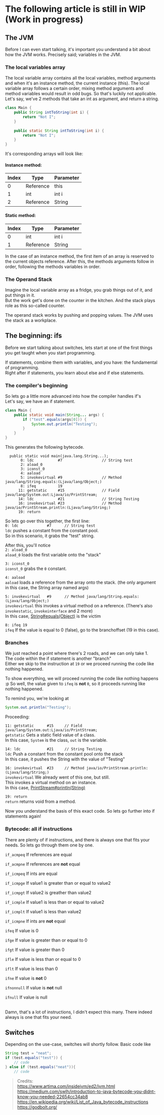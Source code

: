 

# The following article is still in WIP (Work in progress)


## The JVM

Before I can even start talking, it's important you understand a bit about how the JVM works.
Precisely said; variables in the JVM.


### The local variables array

The local variable array contains all the local variables, method arguments and when it's an instance method, the current instance (this).
The local variable array follows a certain order, mixing method arguments and method variables would result in odd bugs. So that's luckily not applicable.
Let's say, we've 2 methods that take an int as argument, and return a string.
```java
class Main {
    public String intToString(int i) {
        return "Not I";
    }
    
    public static String intToString(int i) {
        return "Not I";
    }
}
```
It's corresponding arrays will look like:

[comment]: # (TODO: check accuracty)
<table style="display: inline">
    <thead>
        <h4>Instance method:</h4>
        <tr>
            <th>Index</th>
            <th>Type</th>
            <th>Parameter</th>
        </tr>
    </thead>
    <tbody>
        <tr>
            <td>0</td>
            <td>Reference</td>
            <td>this</td>
        </tr>
        <tr>
            <td>1</td>
            <td>int</td>
            <td>int i</td>
        </tr>        
        <tr>
            <td>2</td>
            <td>Reference</td>
            <td>String</td>
        </tr>
    </tbody>
</table>
<table  style="display: inline">
    <thead>
        <h4>Static method:</h4>
        <tr>
            <th>Index</th>
            <th>Type</th>
            <th>Parameter</th>
        </tr>
    </thead>
    <tbody>
        <tr>
            <td>0</td>
            <td>int</td>
            <td>int i</td>
        </tr>        
        <tr>
            <td>1</td>
            <td>Reference</td>
            <td>String</td>
        </tr>
    </tbody>
</table>

In the case of an instance method, the first item of an array is reserved to the current objects reference.
After this, the methods arguments follow in order, following the methods variables in order.  

### The Operand Stack

Imagine the local variable array as a fridge, you grab things out of it, and put things in it. <br />
But the work get's done on the counter in the kitchen. And the stack plays role as this so-called counter. 

The operand stack works by pushing and popping values. The JVM uses the stack as a workplace.



## The beginning: ifs

Before we start talking about switches, lets start at one of the first things you get taught when you start programming. <br />

If statements, combine them with variables, and you have: the fundamental of programming. <br />
Right after if statements, you learn about else and if else statements.

### The compiler's beginning

So lets go a little more advanced into how the compiler handles if's <br />
Let's say, we have an if statement.

```java
class Main {
    public static void main(String... args) {
        if ("test".equals(args[0])) {
            System.out.println("Testing");
        }
    }
}
```

This generates the following bytecode.
```
  public static void main(java.lang.String...);
       0: ldc           #7                  // String test
       2: aload_0
       3: iconst_0
       4: aaload
       5: invokevirtual #9                  // Method java/lang/String.equals:(Ljava/lang/Object;)
       8: ifeq          19
      11: getstatic     #15                 // Field java/lang/System.out:Ljava/io/PrintStream;
      14: ldc           #21                 // String Testing
      16: invokevirtual #23                 // Method java/io/PrintStream.println:(Ljava/lang/String;)
      19: return
```

So lets go over this together, the first line: <br />
`0: ldc             #7      // String test`<br />
`ldc` pushes a constant from the constant pool. <br />
So in this scenario, it grabs the "test" string.

After this, you'll notice <br />
`2: aload_0` <br />
`aload_0` loads the first variable onto the "stack"

`3: iconst_0` <br />
`iconst_0` grabs the `0` constant.

`4: aaload` <br />
`aaload` loads a reference from the array onto the stack. (the only argument in this case, the String array named args)

`5: invokevirtual   #9      // Method java/lang/String.equals:(Ljava/lang/Object;)`  
`invokevirtual` this invokes a virtual method on a reference. (There's also `invokestatic`, `invokeinterface` and 2 more) <br />
In this case, [String#equals(Object)](https://docs.oracle.com/en/java/javase/11/docs/api/java.base/java/io/PrintStream.html#println(java.lang.String)) is the victim

`8: ifeq 19` <br />
`ifeq` If the value is equal to 0 (false), go to the branchoffset (19 in this case).

### Branches

We just reached a point where there's 2 roads, and we can only take 1. <br />
The code within the if statement is another "branch" <br />
Either we skip to the instruction at `19` or we proceed running the code like nothing happened.

To show everything, we will proceed running the code like nothing happens :p
So well, the value given to `ifeq` is **not** `0`, so it proceeds running like nothing happened.

To remind you, we're looking at
```java
System.out.println("Testing");
```

Proceeding:

`11: getstatic      #15     // Field java/lang/System.out:Ljava/io/PrintStream;` <br />
`getstatic` Gets a static field value of a class. <br />
In this case, `System` is the class, `out` is the variable.

`14: ldc            #21     // String Testing` <br />
`ldc` Push a constant from the constant pool onto the stack <br />
In this case, it pushes the String with the value of "Testing"


`16: invokevirtual  #23     // Method java/io/PrintStream.println:(Ljava/lang/String;)` <br />
`invokevirtual` We already went of this one, but still. <br />
This invokes a virtual method on an instance. <br />
In this case, [PrintStream#println(String)](https://docs.oracle.com/en/java/javase/11/docs/api/java.base/java/io/PrintStream.html#println(java.lang.String))


`19: return` <br />
`return` returns void from a method.


Now you understand the basis of this exact code.
So lets go further into if statements again!

### Bytecode: all if instructions

There are plenty of if instructions, and there is always one that fits your needs.
So lets go through them one by one.

`if_acmpeq` If references are equal

`if_acmpne` If references are **not** equal

`if_icmpeq` If ints are equal

`if_icmpge` If value1 is greater than or equal to value2

`if_icmpgt` If value2 is greather than value2 

`if_icmple` If value1 is less than or equal to value2

`if_icmplt` If value1 is less than value2

`if_icmpne` If ints are **not** equal

`ifeq` If value is 0

`ifge` If value is greater than or equal to 0

`ifgt` If value is greater than 0

`ifle` If value is less than or equal to 0

`iflt` If value is less than 0

`ifne` If value is **not** 0

`ifnonnull` If value is **not** null

`ifnull` If value is null

\
Damn, that's a lot of instructions, I didn't expect this many.
There indeed always is one that fits your need.


## Switches

Depending on the use-case, switches will shortly follow.
Basic code like
```java
String test = "neat";
if (test.equals("test")) {
    // code
} else if (test.equals("neat")){
    // code
```



> Credits: <br />
> https://www.artima.com/insidejvm/ed2/jvm.html <br />
> https://medium.com/swlh/introduction-to-java-bytecode-you-didnt-know-you-needed-22654cc34ab8 <br />
> https://en.wikipedia.org/wiki/List_of_Java_bytecode_instructions <br />
> https://godbolt.org/